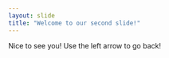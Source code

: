 ```yaml
---
layout: slide
title: "Welcome to our second slide!"
---
```

Nice to see you!
Use the left arrow to go back!
